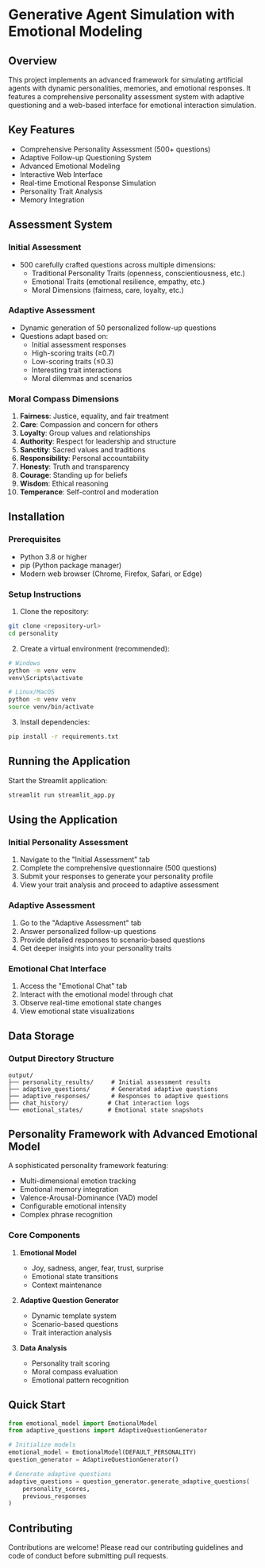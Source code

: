 # Generative Agent Simulation with Emotional Modeling

## Overview

This project implements an advanced framework for simulating artificial agents with dynamic personalities, memories, and
emotional responses. It features a comprehensive personality assessment system with adaptive questioning and a web-based
interface for emotional interaction simulation.

## Key Features

- Comprehensive Personality Assessment (500+ questions)
- Adaptive Follow-up Questioning System
- Advanced Emotional Modeling
- Interactive Web Interface
- Real-time Emotional Response Simulation
- Personality Trait Analysis
- Memory Integration

## Assessment System

### Initial Assessment

- 500 carefully crafted questions across multiple dimensions:
    - Traditional Personality Traits (openness, conscientiousness, etc.)
    - Emotional Traits (emotional resilience, empathy, etc.)
    - Moral Dimensions (fairness, care, loyalty, etc.)

### Adaptive Assessment

- Dynamic generation of 50 personalized follow-up questions
- Questions adapt based on:
    - Initial assessment responses
    - High-scoring traits (≥0.7)
    - Low-scoring traits (≤0.3)
    - Interesting trait interactions
    - Moral dilemmas and scenarios

### Moral Compass Dimensions

1. **Fairness**: Justice, equality, and fair treatment
2. **Care**: Compassion and concern for others
3. **Loyalty**: Group values and relationships
4. **Authority**: Respect for leadership and structure
5. **Sanctity**: Sacred values and traditions
6. **Responsibility**: Personal accountability
7. **Honesty**: Truth and transparency
8. **Courage**: Standing up for beliefs
9. **Wisdom**: Ethical reasoning
10. **Temperance**: Self-control and moderation

## Installation

### Prerequisites

- Python 3.8 or higher
- pip (Python package manager)
- Modern web browser (Chrome, Firefox, Safari, or Edge)

### Setup Instructions

1. Clone the repository:

```bash
git clone <repository-url>
cd personality
```

2. Create a virtual environment (recommended):

```bash
# Windows
python -m venv venv
venv\Scripts\activate

# Linux/MacOS
python -m venv venv
source venv/bin/activate
```

3. Install dependencies:

```bash
pip install -r requirements.txt
```

## Running the Application

Start the Streamlit application:

```bash
streamlit run streamlit_app.py
```

## Using the Application

### Initial Personality Assessment

1. Navigate to the "Initial Assessment" tab
2. Complete the comprehensive questionnaire (500 questions)
3. Submit your responses to generate your personality profile
4. View your trait analysis and proceed to adaptive assessment

### Adaptive Assessment

1. Go to the "Adaptive Assessment" tab
2. Answer personalized follow-up questions
3. Provide detailed responses to scenario-based questions
4. Get deeper insights into your personality traits

### Emotional Chat Interface

1. Access the "Emotional Chat" tab
2. Interact with the emotional model through chat
3. Observe real-time emotional state changes
4. View emotional state visualizations

## Data Storage

### Output Directory Structure

```
output/
├── personality_results/     # Initial assessment results
├── adaptive_questions/      # Generated adaptive questions
├── adaptive_responses/      # Responses to adaptive questions
├── chat_history/           # Chat interaction logs
└── emotional_states/       # Emotional state snapshots
```

## Personality Framework with Advanced Emotional Model

A sophisticated personality framework featuring:

- Multi-dimensional emotion tracking
- Emotional memory integration
- Valence-Arousal-Dominance (VAD) model
- Configurable emotional intensity
- Complex phrase recognition

### Core Components

1. **Emotional Model**
    - Joy, sadness, anger, fear, trust, surprise
    - Emotional state transitions
    - Context maintenance

2. **Adaptive Question Generator**
    - Dynamic template system
    - Scenario-based questions
    - Trait interaction analysis

3. **Data Analysis**
    - Personality trait scoring
    - Moral compass evaluation
    - Emotional pattern recognition

## Quick Start

```python
from emotional_model import EmotionalModel
from adaptive_questions import AdaptiveQuestionGenerator

# Initialize models
emotional_model = EmotionalModel(DEFAULT_PERSONALITY)
question_generator = AdaptiveQuestionGenerator()

# Generate adaptive questions
adaptive_questions = question_generator.generate_adaptive_questions(
    personality_scores,
    previous_responses
)
```

## Contributing

Contributions are welcome! Please read our contributing guidelines and code of conduct before submitting pull requests.
